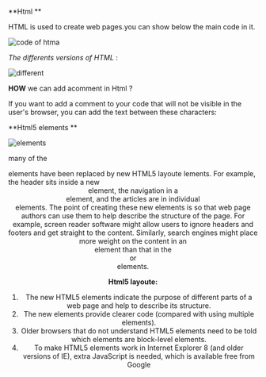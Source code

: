 **Html **

 HTML is used to create web pages.you can show below the main code in it. 

 ![code of htma](https://www.w3schools.com/html/img_notepad.png)

*The differents versions of HTML* :

![different](https://www.greycampus.com/ckeditor_assets/pictures/489/content_html1.PNG)


**HOW** we can add acomment in Html ?

If you want to add a comment to your code that will not be visible in the user's browser, you can add the text between these characters:
<!-- comment goes here -->



**Html5 elements ** 

![elements](https://stuyhsdesign.files.wordpress.com/2016/05/yoko-html5.png)

many of the <div> elements have been replaced by new HTML5 layoute lements. For example, the header sits inside a new <header> element, the navigation in a <nav> element, and the articles are in individual <article> elements. The point of creating these new elements is so that web page authors can use them to help describe the structure of the page. For example, screen reader software might allow users to ignore headers and footers and get straight to the content. Similarly, search engines might place more weight on the content in an <article> element than that in the <header> or <footer> elements.

**Html5 layoute:**

1. The new HTML5 elements indicate the purpose of different parts of a web page and help to describe its structure.
2.  The new elements provide clearer code (compared with using multiple <div> elements).
3.  Older browsers that do not understand HTML5 elements need to be told which elements are block-level elements.
4. To make HTML5 elements work in Internet Explorer 8 (and older versions of IE), extra JavaScript is needed, which is available free from Google



